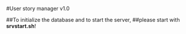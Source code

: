 #User story manager v1.0

##To initialize the database and to start the server,
##please start with **srvstart.sh**!